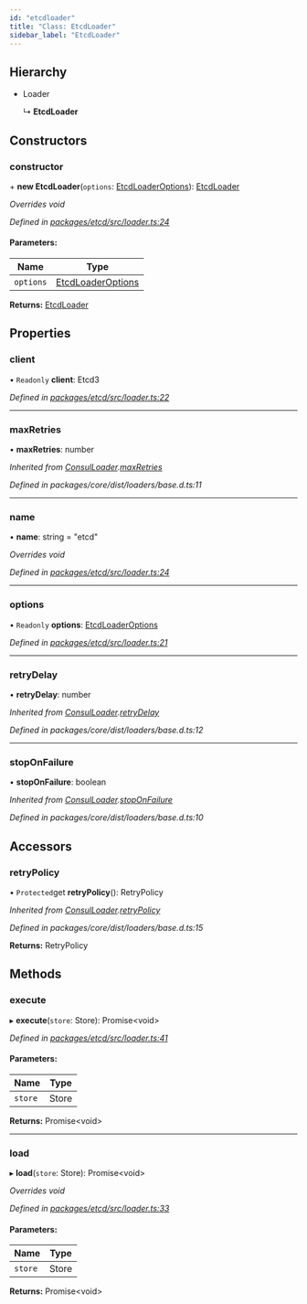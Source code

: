 ```yaml
---
id: "etcdloader"
title: "Class: EtcdLoader"
sidebar_label: "EtcdLoader"
---
```


## Hierarchy

- Loader

  ↳ **EtcdLoader**

## Constructors

### constructor

\+ **new EtcdLoader**(`options`: [EtcdLoaderOptions](../interfaces/etcdloaderoptions.md)): [EtcdLoader](etcdloader.md)

_Overrides void_

_Defined in [packages/etcd/src/loader.ts:24](https://github.com/willsoto/node-konfig/blob/b999a55/packages/etcd/src/loader.ts#L24)_

#### Parameters:

| Name      | Type                                                    |
| --------- | ------------------------------------------------------- |
| `options` | [EtcdLoaderOptions](../interfaces/etcdloaderoptions.md) |

**Returns:** [EtcdLoader](etcdloader.md)

## Properties

### client

• `Readonly` **client**: Etcd3

_Defined in [packages/etcd/src/loader.ts:22](https://github.com/willsoto/node-konfig/blob/b999a55/packages/etcd/src/loader.ts#L22)_

---

### maxRetries

• **maxRetries**: number

_Inherited from [ConsulLoader](consulloader.md).[maxRetries](consulloader.md#maxretries)_

_Defined in packages/core/dist/loaders/base.d.ts:11_

---

### name

• **name**: string = "etcd"

_Overrides void_

_Defined in [packages/etcd/src/loader.ts:24](https://github.com/willsoto/node-konfig/blob/b999a55/packages/etcd/src/loader.ts#L24)_

---

### options

• `Readonly` **options**: [EtcdLoaderOptions](../interfaces/etcdloaderoptions.md)

_Defined in [packages/etcd/src/loader.ts:21](https://github.com/willsoto/node-konfig/blob/b999a55/packages/etcd/src/loader.ts#L21)_

---

### retryDelay

• **retryDelay**: number

_Inherited from [ConsulLoader](consulloader.md).[retryDelay](consulloader.md#retrydelay)_

_Defined in packages/core/dist/loaders/base.d.ts:12_

---

### stopOnFailure

• **stopOnFailure**: boolean

_Inherited from [ConsulLoader](consulloader.md).[stopOnFailure](consulloader.md#stoponfailure)_

_Defined in packages/core/dist/loaders/base.d.ts:10_

## Accessors

### retryPolicy

• `Protected`get **retryPolicy**(): RetryPolicy

_Inherited from [ConsulLoader](consulloader.md).[retryPolicy](consulloader.md#retrypolicy)_

_Defined in packages/core/dist/loaders/base.d.ts:15_

**Returns:** RetryPolicy

## Methods

### execute

▸ **execute**(`store`: Store): Promise&#60;void>

_Defined in [packages/etcd/src/loader.ts:41](https://github.com/willsoto/node-konfig/blob/b999a55/packages/etcd/src/loader.ts#L41)_

#### Parameters:

| Name    | Type  |
| ------- | ----- |
| `store` | Store |

**Returns:** Promise&#60;void>

---

### load

▸ **load**(`store`: Store): Promise&#60;void>

_Overrides void_

_Defined in [packages/etcd/src/loader.ts:33](https://github.com/willsoto/node-konfig/blob/b999a55/packages/etcd/src/loader.ts#L33)_

#### Parameters:

| Name    | Type  |
| ------- | ----- |
| `store` | Store |

**Returns:** Promise&#60;void>
